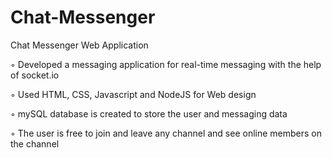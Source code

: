 # Chat-Messenger

Chat Messenger Web Application

◦ Developed a messaging application for real-time messaging with the help of socket.io

◦ Used HTML, CSS, Javascript and NodeJS for Web design

◦ mySQL database is created to store the user and messaging data

◦ The user is free to join and leave any channel and see online members on the channel
